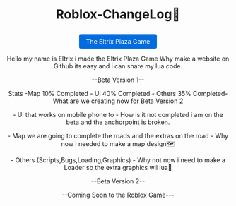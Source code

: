 # <p align="center"> Roblox-ChangeLog📜
<p align="center">
  <a href="https://www.roblox.com/share?code=8b31e3c197383b48a8bad5b3203976cc&type=ExperienceDetails&stamp=1752859365195" style="display:inline-block;padding:8px 16px;background:#026cdf;color:white;text-decoration:none;border-radius:4px;">
    The Eltrix Plaza Game
  </a>
</p>

<p align="center"> Hello my name is Eltrix i made the Eltrix Plaza Game
Why make a website on Github its easy and i can share my lua code.
  <p align="center">                            --Beta Version 1--

 <p align="center"> Stats -Map 10% Completed - Ui 40% Completed - Others 35% Completed-
                  What are we creating now for Beta Version 2
<p align="center"> - Ui that works on mobile phone to - How is it not completed i am on the beta and the anchorpoint is broken.

<p align="center"> - Map we are going to complete the roads and the extras on the road - Why now i needed to make a map design🗺️

<p align="center"> - Others (Scripts,Bugs,Loading,Graphics) - Why not now i need to make a Loader so the extra graphics wil lua📜
                            
<p align="center">--Beta Version 2--     
<p align="center">--Coming Soon to the Roblox Game---   
